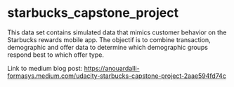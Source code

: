 # starbucks_capstone_project
This data set contains simulated data that mimics customer behavior on the Starbucks rewards mobile app. The objectif is to combine transaction, demographic and offer data to determine which demographic groups respond best to which offer type.

Link to medium blog post: https://anouardalli-formasys.medium.com/udacity-starbucks-capstone-project-2aae594fd74c
